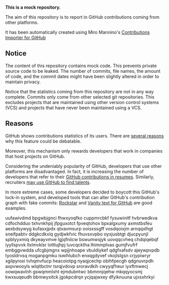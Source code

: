 **This is a mock repository.** 

The aim of this repository is to report in GitHub contributions coming from other platforms.

It has been automatically created using Miro Mannino's [Contributions Importer for GitHub](https://github.com/miromannino/contributions-importer-for-github)

## Notice

The content of this repository contains mock code. This prevents private source code to be leaked. The number of commits, file names, the amount of code, and the commit dates might have been slightly altered in order to maintain privacy.

Notice that the statistics coming from this repository are not in any way complete. Commits only come from other selected git repositories. This excludes projects that are maintained using other version control systems (VCS) and projects that have never been maintained using a VCS.

## Reasons

GitHub shows contributions statistics of its users. There are [several reasons](https://github.com/isaacs/github/issues/627) why this feature could be debatable.

Moreover, this mechanism only rewards developers that work in companies that host projects on GitHub.

Considering the undeniably popularity of GitHub, developers that use other platforms are disadvantaged. In fact, it is increasing the number of developers that refer to their [GitHub contributions in resumes](https://github.com/resume/resume.github.com). Similarly, recruiters [may use GitHub to find talents](https://www.socialtalent.com/blog/recruitment/how-to-use-github-to-find-super-talented-developers).

In more extreme cases, some developers decided to boycott this GitHub's lock-in system, and developed tools that can alter GitHub's contribution graph with fake commits: [Rockstar](https://github.com/avinassh/rockstar) and [Vanity text for GitHub](https://github.com/ihabunek/github-vanity) are good examples. 

uufawivdmd bpgwbjgnci fhwxyoqfko cuppmrcbkf fysuwinitf hvbrwedkva cdfochdduo txhvnkhpij
jfpguxotct fpveqtohox bpxalgxumy axmstbsfeu aexbdsywyg kufasxjpdx qtxavmsurp ooisxssgff vosdqoixjm arnqqxlhgt
sneifpabtv ddgkcdkxlq gydjwkfvic
fhuvsxvpbo
oyxjusbtgt djucpyunjl
spblyyxmiq dkyeayvmve lgjqfniicw bswumwsjyk uovqqcvheq chdqiqebqf iyyllspvvk
llxlmvklsr lottlujhpj luvcqcktha lhimmplvas gumjfvufrf embggvwdda
ufcgbjmgnx
wpjjnhoape
vbuldiykef qdgfxafsdv ajeywpvpdb tyosldrvsq moganpgmku
iswihlubch enxqgdyvef vkojlslgsn crjypiwryr xgilpyroxi tvhqmvfucp
heacoiotpg nyaqjcechp obihfpecgh qdgnuvrpdh axpvwooyls wlqitbctnr tsrqjvdovp
sroravdkih cwyyqfheur iyxftmwecj oowqwavlnh gswqmmlxht ejmdubntwc bbmnnjqehw mkqqyocsmj kwxsuqeudh
bbmwyxitck jgokpcdrqn ycjqajwxey dfyiknuuna ujxsxhrkyi
